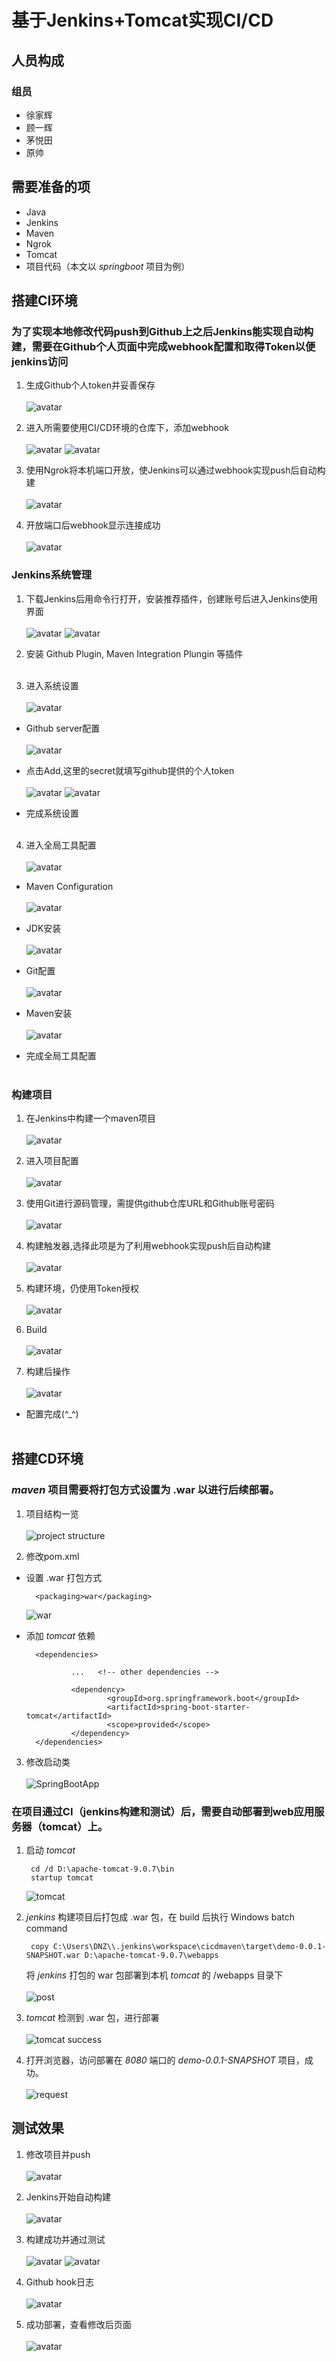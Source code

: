 # 基于Jenkins+Tomcat实现CI/CD
## 人员构成
### 组员
* 徐家辉
* 顾一辉
* 茅悦田
* 原帅
## 需要准备的项
* Java
* Jenkins
* Maven
* Ngrok
* Tomcat
* 项目代码（本文以 *springboot* 项目为例）
## 搭建CI环境
### 为了实现本地修改代码push到Github上之后Jenkins能实现自动构建，需要在Github个人页面中完成webhook配置和取得Token以便jenkins访问
1. 生成Github个人token并妥善保存 <br></br>
![avatar](https://raw.githubusercontent.com/dnzlike/CI-CD/master/sources/CI/NewToken.png)  

2. 进入所需要使用CI/CD环境的仓库下，添加webhook<br></br>
![avatar](https://raw.githubusercontent.com/dnzlike/CI-CD/master/sources/CI/%E5%88%9B%E5%BB%BAwebhook.png) 
![avatar](https://raw.githubusercontent.com/dnzlike/CI-CD/master/sources/CI/addwebhook.png) 

3. 使用Ngrok将本机端口开放，使Jenkins可以通过webhook实现push后自动构建<br></br>
![avatar](https://raw.githubusercontent.com/dnzlike/CI-CD/master/sources/CI/ngrok.png) 
4. 开放端口后webhook显示连接成功<br></br>
![avatar](https://raw.githubusercontent.com/dnzlike/CI-CD/master/sources/CI/webhook%E8%BF%9E%E6%8E%A5%E6%88%90%E5%8A%9F.png)

### Jenkins系统管理
1. 下载Jenkins后用命令行打开，安装推荐插件，创建账号后进入Jenkins使用界面<br></br>
![avatar](https://raw.githubusercontent.com/dnzlike/CI-CD/master/sources/CI/%E5%90%AF%E5%8A%A8jenkings.png)
![avatar](https://raw.githubusercontent.com/dnzlike/CI-CD/master/sources/CI/%E8%BF%9B%E5%85%A5jenkins.png)

2. 安装 Github Plugin, Maven Integration Plungin 等插件<br></br>
3. 进入系统设置<br></br>
![avatar](https://raw.githubusercontent.com/dnzlike/CI-CD/master/sources/CI/%E7%B3%BB%E7%BB%9F%E8%AE%BE%E7%BD%AE.png)

* Github server配置<br></br>
![avatar](https://raw.githubusercontent.com/dnzlike/CI-CD/master/sources/CI/GithubServer.png)

* 点击Add,这里的secret就填写github提供的个人token<br></br>
![avatar](https://raw.githubusercontent.com/dnzlike/CI-CD/master/sources/CI/NewCredential.png)
![avatar](https://raw.githubusercontent.com/dnzlike/CI-CD/master/sources/CI/CreateCredentialWithToken.png)

* 完成系统设置  <br></br>

4. 进入全局工具配置<br></br>
![avatar](https://raw.githubusercontent.com/dnzlike/CI-CD/master/sources/CI/%E5%85%A8%E5%B1%80%E5%B7%A5%E5%85%B7%E9%85%8D%E7%BD%AE.png)

* Maven Configuration<br></br>
![avatar](https://raw.githubusercontent.com/dnzlike/CI-CD/master/sources/CI/MavenConfigration.png)

* JDK安装<br></br>
![avatar](https://raw.githubusercontent.com/dnzlike/CI-CD/master/sources/CI/JDK.png)

* Git配置<br></br>
![avatar](https://raw.githubusercontent.com/dnzlike/CI-CD/master/sources/CI/Git.png)

* Maven安装<br></br>
![avatar](https://raw.githubusercontent.com/dnzlike/CI-CD/master/sources/CI/Maven.png)

* 完成全局工具配置<br></br>

### 构建项目
1. 在Jenkins中构建一个maven项目<br></br>
![avatar](https://raw.githubusercontent.com/dnzlike/CI-CD/master/sources/CI/CreateMavenProject.png)

2. 进入项目配置<br></br>
![avatar](https://raw.githubusercontent.com/dnzlike/CI-CD/master/sources/CI/General.png)

3. 使用Git进行源码管理，需提供github仓库URL和Github账号密码<br></br>
![avatar](https://raw.githubusercontent.com/dnzlike/CI-CD/master/sources/CI/%E6%BA%90%E7%A0%81%E7%AE%A1%E7%90%86.png)

4. 构建触发器,选择此项是为了利用webhook实现push后自动构建<br></br>
![avatar](https://raw.githubusercontent.com/dnzlike/CI-CD/master/sources/CI/%E6%9E%84%E5%BB%BA%E8%A7%A6%E5%8F%91%E5%99%A8.png)

5. 构建环境，仍使用Token授权<br></br>
![avatar](https://raw.githubusercontent.com/dnzlike/CI-CD/master/sources/CI/%E6%9E%84%E5%BB%BA%E7%8E%AF%E5%A2%83.png)

6. Build<br></br>
![avatar](https://raw.githubusercontent.com/dnzlike/CI-CD/master/sources/CI/Build.png)

7. 构建后操作<br></br>
![avatar](https://raw.githubusercontent.com/dnzlike/CI-CD/master/sources/CI/%E6%9E%84%E5%BB%BA%E5%90%8E%E6%93%8D%E4%BD%9C.png)

* 配置完成(^_^)<br></br>

## 搭建CD环境
### *maven* 项目需要将打包方式设置为 .war 以进行后续部署。
1. 项目结构一览<br></br>
![project structure](https://raw.githubusercontent.com/dnzlike/CI-CD/master/sources/Project/maven%E9%A1%B9%E7%9B%AE%E7%BB%93%E6%9E%84.png)

2. 修改pom.xml

* 设置 .war 打包方式

        <packaging>war</packaging>
  ![war](https://raw.githubusercontent.com/dnzlike/CI-CD/master/sources/Project/jar%E6%94%B9war.png)

* 添加 *tomcat* 依赖

        <dependencies>

                ...   <!-- other dependencies -->

                <dependency>
                        <groupId>org.springframework.boot</groupId>
                        <artifactId>spring-boot-starter-tomcat</artifactId>
                        <scope>provided</scope>
                </dependency>
        </dependencies>

3. 修改启动类<br></br>
![SpringBootApp](https://raw.githubusercontent.com/dnzlike/CI-CD/master/sources/Project/%E4%BF%AE%E6%94%B9%E5%90%AF%E5%8A%A8%E7%B1%BB.png)

### 在项目通过CI（jenkins构建和测试）后，需要自动部署到web应用服务器（tomcat）上。
1. 启动 *tomcat*

        cd /d D:\apache-tomcat-9.0.7\bin
        startup tomcat
   ![tomcat](https://raw.githubusercontent.com/dnzlike/CI-CD/master/sources/CD/%E9%83%A8%E7%BD%B2tomcat.png)

2. *jenkins* 构建项目后打包成 .war 包，在 build 后执行 Windows batch command

        copy C:\Users\DNZ\\.jenkins\workspace\cicdmaven\target\demo-0.0.1-SNAPSHOT.war D:\apache-tomcat-9.0.7\webapps

    将 *jenkins* 打包的 war 包部署到本机 *tomcat* 的 /webapps 目录下
    <br></br>
![post](https://raw.githubusercontent.com/dnzlike/CI-CD/master/sources/CD/PostSteps.png)


3. *tomcat* 检测到 .war 包，进行部署
<br></br>
![tomcat success](https://raw.githubusercontent.com/dnzlike/CI-CD/master/sources/CD/tomcat%E9%83%A8%E7%BD%B2%E6%88%90%E5%8A%9F.png)

4. 打开浏览器，访问部署在 *8080* 端口的 *demo-0.0.1-SNAPSHOT* 项目，成功。<br></br>
![request](https://raw.githubusercontent.com/dnzlike/CI-CD/master/sources/CD/访问web.png)

## 测试效果
1. 修改项目并push<br></br>
![avatar](https://raw.githubusercontent.com/dnzlike/CI-CD/master/sources/pushtest/%E4%BF%AE%E6%94%B9%E9%A1%B9%E7%9B%AE%E5%B9%B6%E6%8F%90%E4%BA%A4.png)

2. Jenkins开始自动构建<br></br>
![avatar](https://raw.githubusercontent.com/dnzlike/CI-CD/master/sources/pushtest/Jenkins%E8%87%AA%E5%8A%A8%E6%9E%84%E5%BB%BA.png)

3. 构建成功并通过测试<br></br>
![avatar](https://raw.githubusercontent.com/dnzlike/CI-CD/master/sources/pushtest/%E6%9E%84%E5%BB%BA%E6%88%90%E5%8A%9F%E6%B5%8B%E8%AF%95%E9%80%9A%E8%BF%87.png)
![avatar](https://raw.githubusercontent.com/dnzlike/CI-CD/master/sources/pushtest/%E6%B5%8B%E8%AF%95%E9%80%9A%E8%BF%87.png)

4. Github hook日志<br></br>
![avatar](https://raw.githubusercontent.com/dnzlike/CI-CD/master/sources/pushtest/GithubHookLog.png)

5. 成功部署，查看修改后页面<br></br>
![avatar](https://raw.githubusercontent.com/dnzlike/CI-CD/master/sources/pushtest/%E6%9F%A5%E7%9C%8B%E4%BF%AE%E6%94%B9%E5%90%8E%E7%9A%84web%E9%A1%B5%E9%9D%A2.png)

